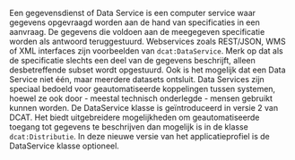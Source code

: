 Een gegevensdienst of Data Service is een computer service waar gegevens opgevraagd worden aan de hand van specificaties in een aanvraag. De gegevens die voldoen aan de meegegeven specificatie worden als antwoord teruggestuurd. Webservices zoals REST/JSON, WMS of XML interfaces zijn voorbeelden van <code>dcat:DataService</code>. Merk op dat als de specificatie slechts een deel van de gegevens beschrijft, alleen desbetreffende subset wordt opgestuurd. Ook is het mogelijk dat een Data Service niet één, maar meerdere datasets ontsluit.
Data Services zijn speciaal bedoeld voor geautomatiseerde koppelingen tussen systemen, hoewel ze ook door - meestal technisch onderlegde - mensen gebruikt kunnen worden.
De DataService klasse is geïntroduceerd in versie 2 van DCAT. Het biedt uitgebreidere mogelijkheden om geautomatiseerde toegang tot gegevens te beschrijven dan mogelijk is in de klasse <code>dcat:Distributie</code>. In deze nieuwe versie van het applicatieprofiel is de DataService klasse optioneel. 
